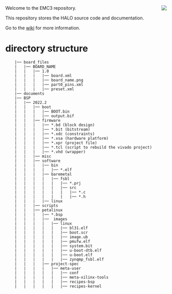 <img align="right" src=https://www.sundance.com/wp-content/uploads/docs/sundance_logo_105.png>
Welcome to the EMC3 repository.

This repository stores the HALO source code and documentation.

Go to the [wiki](https://github.com/SundanceMultiprocessorTechnology/EMC3/wiki) for more information.

# directory structure
		|── board_files
		|   |── BOARD_NAME
		|   |   |── 1.0
		|   |   |   |── board.xml
		|   |   |   |── board_name.png
		|   |   |   |── part0_pins.xml
		|   |   |   |── preset.xml
		|── documents
		|── BSP
		|   |── 2022.2
		|   |   |── boot
		|   |   |   |── BOOT.bin
		|   |   |   |── output.bif  
		|   |   |── firmware
		|   |   |   |── *.bd (block design)
		|   |   |   |── *.bit (bitstream)
		|   |   |   |── *.xdc (constraints)
		|   |   |   |── *.xsa (hardware platform)
		|   |   |   |── *.xpr (project file)
		|   |   |   |── *.tcl (script to rebuild the vivado project)
		|   |   |   |── *.vhd (wrapper)
		|   |   |── misc
		|   |   |── software
		|   |   |   |── bin
		|   |   |   |   |── *.elf
		|   |   |   |── baremetal
		|   |   |   |   |── fsbl
		|   |   |   |   |   |── *.prj
		|   |   |   |   |   |── src
		|   |   |   |   |   |   |── *.c
		|   |   |   |   |   |   |── *.h
		|   |   |   |── linux
		|   |   |── scripts
		|   |   |── petalinux
		|   |   |   |── *.bsp
		|   |   |   |──  images
		|   |   |   |   |── linux 
		|   |   |   |   |   |── bl31.elf
		|   |   |   |   |   |── boot.scr
		|   |   |   |   |   |── image.ub
		|   |   |   |   |   |── pmufw.elf
		|   |   |   |   |   |── system.bit
		|   |   |   |   |   |── u-boot-dtb.elf
		|   |   |   |   |   |── u-boot.elf
		|   |   |   |   |   |── zynqmp_fsbl.elf
		|   |   |   |── project-spec
		|   |   |   |   |── meta-user
		|   |   |   |   |   |── conf
		|   |   |   |   |   |── meta-xilinx-tools
		|   |   |   |   |   |── recipes-bsp
		|   |   |   |   |   |── recipes-kernel
